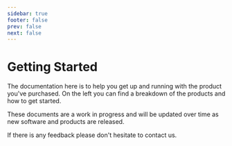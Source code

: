 ```yaml
---
sidebar: true
footer: false
prev: false
next: false
---
```

# Getting Started

The documentation here is to help you get up and running with the product you've purchased.  On the left you can find a breakdown of the products and how to get started.

These documents are a work in progress and will be updated over time as new software and products are released.

If there is any feedback please don't hesitate to contact us.